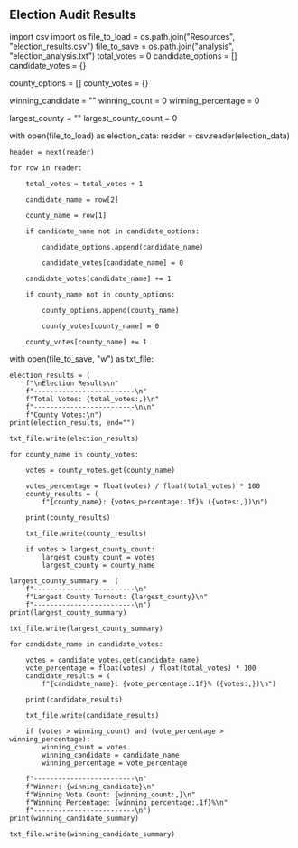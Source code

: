 

## Election Audit Results 

import csv
import os
file_to_load = os.path.join("Resources", "election_results.csv")
file_to_save = os.path.join("analysis", "election_analysis.txt")
total_votes = 0
candidate_options = []
candidate_votes = {}

county_options = []
county_votes = {}

winning_candidate = ""
winning_count = 0
winning_percentage = 0

largest_county = ""
largest_county_count = 0

with open(file_to_load) as election_data:
    reader = csv.reader(election_data)

    header = next(reader)

    for row in reader:

        total_votes = total_votes + 1
     
        candidate_name = row[2]

        county_name = row[1]

        if candidate_name not in candidate_options:

            candidate_options.append(candidate_name)

            candidate_votes[candidate_name] = 0

        candidate_votes[candidate_name] += 1
        
        if county_name not in county_options:

            county_options.append(county_name)

            county_votes[county_name] = 0

        county_votes[county_name] += 1

with open(file_to_save, "w") as txt_file:

    election_results = (
        f"\nElection Results\n"
        f"-------------------------\n"
        f"Total Votes: {total_votes:,}\n"
        f"-------------------------\n\n"
        f"County Votes:\n")
    print(election_results, end="")

    txt_file.write(election_results)

    for county_name in county_votes:
      
        votes = county_votes.get(county_name)
        
        votes_percentage = float(votes) / float(total_votes) * 100
        county_results = (
            f"{county_name}: {votes_percentage:.1f}% ({votes:,})\n")
         
        print(county_results)
        
        txt_file.write(county_results)
         
        if votes > largest_county_count:
            largest_county_count = votes
            largest_county = county_name
          
    largest_county_summary =  (
        f"-------------------------\n"
        f"Largest County Turnout: {largest_county}\n"
        f"-------------------------\n")
    print(largest_county_summary)

    txt_file.write(largest_county_summary)
    
    for candidate_name in candidate_votes:

        votes = candidate_votes.get(candidate_name)
        vote_percentage = float(votes) / float(total_votes) * 100
        candidate_results = (
            f"{candidate_name}: {vote_percentage:.1f}% ({votes:,})\n")

        print(candidate_results)
        
        txt_file.write(candidate_results)

        if (votes > winning_count) and (vote_percentage > winning_percentage):
            winning_count = votes
            winning_candidate = candidate_name
            winning_percentage = vote_percentage

        f"-------------------------\n"
        f"Winner: {winning_candidate}\n"
        f"Winning Vote Count: {winning_count:,}\n"
        f"Winning Percentage: {winning_percentage:.1f}%\n"
        f"-------------------------\n")
    print(winning_candidate_summary)

    txt_file.write(winning_candidate_summary)
